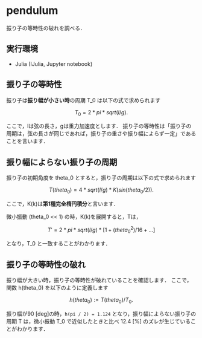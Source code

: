 # pendulum
 振り子の等時性の破れを調べる．

 ## 実行環境
 - Julia (IJulia, Jupyter notebook)

 ## 振り子の等時性
 振り子は**振り幅が小さい時**の周期 T_0 は以下の式で求められます
 ```math
 T_0 = 2 * pi * sqrt(l / g).
 ```
 ここで，lは弦の長さ，gは重力加速度とします．
 振り子の等時性は「振り子の周期は，弦の長さが同じであれば，振り子の重さや振り幅によらず一定」であることを言います．

## 振り幅によらない振り子の周期
 振り子の初期角度を theta_0 とすると，振り子の周期は以下の式で求められます
 ```math
 T(theta_0) = 4 * sqrt(l / g) * K(sin(theta_0 / 2)).
 ```
 ここで，K(k)は**第1種完全楕円積分**と言います．

 微小振動 (theta_0 << 1) の時，K(k)を展開すると，Tは，
 ```math
 T' = 2 * pi * sqrt(l / g) * [1 + (theta_0 ^ 2) / 16 + ...]
```
となり，T_0 と一致することがわかります．

## 振り子の等時性の破れ
 振り幅が大きい時，振り子の等時性が破れていることを確認します．
 ここで，関数 h(theta_0) を以下のように定義します
 ```math
 h(theta_0) := T(theta_0) / T_0.
 ```
 振り幅が90 [deg]の時，```h(pi / 2) = 1.124``` となり，振り幅によらない振り子の周期 T は，微小振動 T_0 で近似したときと比べ 12.4 [%] のズレが生じていることがわかります．